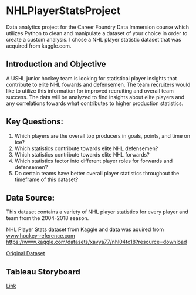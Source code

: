 # NHLPlayerStatsProject
Data analytics project for the Career Foundry Data Immersion course which utilizes Python to clean and manipulate a dataset of your choice in order to create a custom analysis. I chose a NHL player statistic dataset that was acquired from kaggle.com.
## Introduction and Objective
A USHL junior hockey team is looking for statistical player insights that contribute to elite NHL fowards and defensemen. The team recruiters would like to utilize this information for improved recruiting and overall team success. The data will be analyzed to find insights about elite players and any correlations towards what contributes to higher production statistics. 

## Key Questions:
1) Which players are the overall top producers in goals, points, and time on ice?
2) Which statistics contribute towards elite NHL defensemen?
3) Which statistics contribute towards elite NHL forwards?
4) Which statistics factor into different player roles for forwards and defensemen?
5) Do certain teams have better overall player statistics throughout the timeframe of this dataset?

## Data Source:
This dataset contains a variety of NHL player statistics for every player and team from the 2004-2018 season.

NHL Player Stats dataset from Kaggle and data was aquired from www.hockey-reference.com
https://www.kaggle.com/datasets/xavya77/nhl04to18?resource=download

[Original Dataset](https://www.kaggle.com/datasets/xavya77/nhl04to18/download?datasetVersionNumber=2)

## Tableau Storyboard
[Link]()
